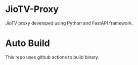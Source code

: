 # JioTV-Proxy
JioTV proxy developed using Python and FastAPI framework.

# Auto Build
This repo uses github actions to build binary.
